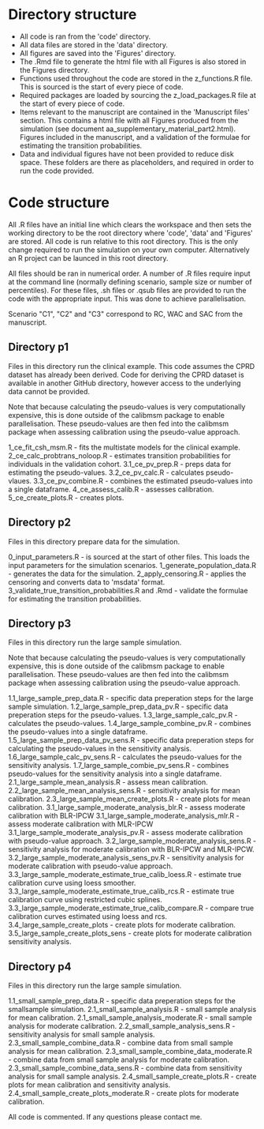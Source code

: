 # Directory structure #

- All code is ran from the 'code' directory. 
- All data files are stored in the 'data' directory. 
- All figures are saved into the 'Figures' directory.
- The .Rmd file to generate the html file with all Figures is also stored in the Figures directory.
- Functions used throughout the code are stored in the z_functions.R file. This is sourced is the start of every piece of code.
- Required packages are loaded by sourcing the z_load_packages.R file at the start of every piece of code.
- Items relevant to the manuscript are contained in the 'Manuscript files' section. This contains a html file with all Figures produced from the simulation
(see document aa_supplementary_material_part2.html). Figures included in the manuscript, and a validation of the formulae for estimating the transition probabilities.
- Data and individual figures have not been provided to reduce disk space. These folders are there as placeholders, and required in order to run the code provided.

# Code structure #

All .R files have an initial line which clears the workspace and then sets the working directory to be the root directory where 'code', 'data' and 'Figures' are stored. All code is run relative to this root directory.
This is the only change required to run the simulation on your own computer. Alternatively an R project can be launced in this root directory.

All files should be ran in numerical order. A number of .R files require input at the command line (normally defining scenario, sample size or number of percentiles). 
For these files, .sh files or .qsub files are provided to run the code with the appropriate input. This was done to achieve parallelisation.

Scenario "C1", "C2" and "C3" correspond to RC, WAC and SAC from the manuscript. 

## Directory p1

Files in this directory run the clinical example. This code assumes the CPRD dataset has already been derived. Code for deriving the CPRD dataset is available in another GitHub directory, however access to the underlying data cannot be provided.

Note that because calculating the pseudo-values is very computationally expensive, this is done outside of the calibmsm package to enable parallelisation. These pseudo-values
are then fed into the calibmsm package when assessing calibration using the pseudo-value approach.

1_ce_fit_csh_msm.R - fits the multistate models for the clinical example.
2_ce_calc_probtrans_noloop.R - estimates transition probabilities for individuals in the validation cohort.
3.1_ce_pv_prep.R - preps data for estimating the pseudo-values.
3.2_ce_pv_calc.R - calculates pseudo-vlaues.
3.3_ce_pv_combine.R - combines the estimated pseudo-values into a single dataframe.
4_ce_assess_calib.R - assesses calibration.
5_ce_create_plots.R - creates plots.


## Directory p2

Files in this directory prepare data for the simulation.

0_input_parameters.R - is sourced at the start of other files. This loads the input parameters for the simulation scenarios.
1_generate_population_data.R - generates the data for the simulation.
2_apply_censoring.R - applies the censoring and converts data to 'msdata' format.
3_validate_true_transition_probabilities.R and .Rmd - validate the formulae for estimating the transition probabilities.

## Directory p3

Files in this directory run the large sample simulation. 

Note that because calculating the pseudo-values is very computationally expensive, this is done outside of the calibmsm package to enable parallelisation. These pseudo-values
are then fed into the calibmsm package when assessing calibration using the pseudo-value approach.

1.1_large_sample_prep_data.R - specific data preperation steps for the large sample simulation.
1.2_large_sample_prep_data_pv.R - specific data preperation steps for the pseudo-values.
1.3_large_sample_calc_pv.R - calculates the pseudo-values.
1.4_large_sample_combine_pv.R - combines the pseudo-values into a single dataframe.
1.5_large_sample_prep_data_pv_sens.R - specific data preperation steps for calculating the pseudo-values in the sensitivity analysis.
1.6_large_sample_calc_pv_sens.R - calculates the pseudo-values for the sensitivity analysis.
1.7_large_sample_combie_pv_sens.R - combines pseudo-values for the sensitivity analysis into a single dataframe.
2.1_large_sample_mean_analysis.R - assess mean calibration.
2.2_large_sample_mean_analysis_sens.R - sensitivity analysis for mean calibration.
2.3_large_sample_mean_create_plots.R - create plots for mean calibration.
3.1_large_sample_moderate_analysis_blr.R - assess moderate calibration with BLR-IPCW
3.1_large_sample_moderate_analysis_mlr.R - assess moderate calibration with MLR-IPCW
3.1_large_sample_moderate_analysis_pv.R - assess moderate calibration with pseudo-value approach.
3.2_large_sample_moderate_analysis_sens.R - sensitivity analysis for moderate calibration with BLR-IPCW and MLR-IPCW.
3.2_large_sample_moderate_analysis_sens_pv.R - sensitivity analysis for moderate calibration with pseudo-value approach.
3.3_large_sample_moderate_estimate_true_calib_loess.R - estimate true calibration curve using loess smoother.
3.3_large_sample_moderate_estimate_true_calib_rcs.R - estimate true calibration curve using restricted cubic splines.
3.3_large_sample_moderate_estimate_true_calib_compare.R - compare true calibration curves estimated using loess and rcs.
3.4_large_sample_create_plots - create plots for moderate calibration.
3.5_large_sample_create_plots_sens - create plots for moderate calibration sensitivity analysis.


## Directory p4

Files in this directory run the large sample simulation. 

1.1_small_sample_prep_data.R - specific data preperation steps for the smallsample simulation.
2.1_small_sample_analysis.R - small sample analysis for mean calibration.
2.1_small_sample_analysis_moderate.R - small sample analysis for moderate calibration.
2.2_small_sample_analysis_sens.R - sensitivity analysis for small sample analysis.
2.3_small_sample_combine_data.R - combine data from small sample analysis for mean calibration.
2.3_small_sample_combine_data_moderate.R - combine data from small sample analysis for moderate calibration.
2.3_small_sample_combine_data_sens.R - combine data from sensitivity analysis for small sample analysis.
2.4_small_sample_create_plots.R - create plots for mean calibration and sensitivity analysis.
2.4_small_sample_create_plots_moderate.R - create plots for moderate calibration. 

All code is commented. If any questions please contact me.